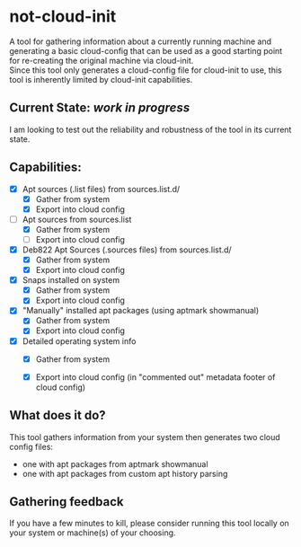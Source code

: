 # not-cloud-init

A tool for gathering information about a currently running machine and generating a basic cloud-config that can be used as a good starting point for re-creating the original machine via cloud-init.  
Since this tool only generates a cloud-config file for cloud-init to use, this tool is inherently limited by cloud-init capabilities.


## Current State: _work in progress_

I am looking to test out the reliability and robustness of the tool in its current state.

## Capabilities:

- [x] Apt sources (.list files) from sources.list.d/ 
  - [x] Gather from system
  - [x] Export into cloud config
- [ ] Apt sources from sources.list
  - [x] Gather from system
  - [ ] Export into cloud config
- [x] Deb822 Apt Sources (.sources files) from sources.list.d/
  - [x] Gather from system
  - [x] Export into cloud config
- [x] Snaps installed on system
  - [x] Gather from system
  - [x] Export into cloud config
- [x] "Manually" installed apt packages (using aptmark showmanual)
  - [x] Gather from system
  - [x] Export into cloud config
- [x] Detailed operating system info 
  - [x] Gather from system
  - [x] Export into cloud config (in "commented out" metadata footer of cloud config)





## What does it do?

This tool gathers information from your system then generates two cloud config files: 
- one with apt packages from aptmark showmanual
- one with apt packages from custom apt history parsing

## Gathering feedback

If you have a few minutes to kill, please consider running this tool locally on your system or machine(s) of your choosing. 
